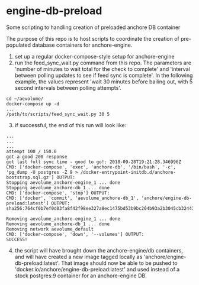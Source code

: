 # engine-db-preload
Some scripting to handling creation of preloaded anchore DB container

The purpose of this repo is to host scripts to coordinate the creation of pre-populated database containers for anchore-engine.

1) set up a regular docker-compose-style setup for anchore-engine
2) run the feed_sync_wait.py command from this repo.  The parameters are 'number of minutes to wait total for the check to complete' and 'interval between polling updates to see if feed sync is complete'.  In the following example, the values represent 'wait 30 minutes before bailing out, with 5 second intervals between polling attempts'.

```
cd ~/aevolume/
docker-compose up -d
...
/path/to/scripts/feed_sync_wait.py 30 5
```

3) if successful, the end of this run will look like:

```
...
...
...
attempt 100 / 150.0
got a good 200 response
got last full sync time - good to go!: 2018-09-28T19:21:28.346996Z
CMD: ['docker-compose', 'exec', 'anchore-db', '/bin/bash', '-c', 'pg_dump -U postgres -Z 9 > /docker-entrypoint-initdb.d/anchore-bootstrap.sql.gz'] OUTPUT: 
Stopping aevolume_anchore-engine_1 ... done
Stopping aevolume_anchore-db_1 ... done
CMD: ['docker-compose', 'stop'] OUTPUT: 
CMD: ['docker', 'commit', 'aevolume_anchore-db_1', 'anchore/engine-db-preload:latest'] OUTPUT: sha256:764cf0b7ef0d03fa8f42f98ee327a8ec1475bd53b9bc204b93a2b3045cb32443

Removing aevolume_anchore-engine_1 ... done
Removing aevolume_anchore-db_1 ... done
Removing network aevolume_default
CMD: ['docker-compose', 'down', '--volumes'] OUTPUT: 
SUCCESS!
```

4) the script will have brought down the anchore-engine/db containers, and will have created a new image tagged locally as 'anchore/engine-db-preload:latest'.  That image should now be able to be pushed to 'docker.io/anchore/engine-db-preload:latest' and used instead of a stock postgres:9 container for an anchore-engine DB.

